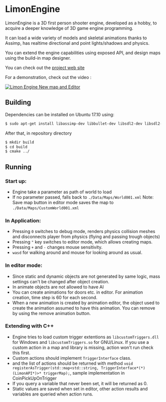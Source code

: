 # LimonEngine

LimonEngine is a 3D first person shooter engine, developed as a hobby, to acquire a deeper knowledge of 3D game engine programming. 

It can load a wide variety of models and skeletal animations thanks to Assimp, has realtime directional and point lights/shadows and physics.

You can extend the engine capabilities using exposed API, and design maps using the build-in map designer.

You can check out the [project web site](http://enginmanap.github.io/limonEngine/status.html) 

For a demonstration, check out the video :

[![Limon Engine New map and Editor](http://img.youtube.com/vi/2rBYDD6Z52Q/0.jpg)](https://youtu.be/2rBYDD6Z52Q)


## Building

Dependencies can be installed on Ubuntu 17.10 using:

```bash
$ sudo apt-get install libassimp-dev libbullet-dev libsdl2-dev libsdl2-image-dev libfreetype6-dev libtinyxml2-dev libglew-dev build-essential libglm-dev libtinyxml2-dev
```

After that, in repository directory
```bash
$ mkdir build
$ cd build
$ cmake ../
```

## Running

### Start up: 
- Engine take a parameter as path of world to load
- If no parameter passed, falls back to `./Data/Maps/World001.xml`
Note: Save map button in editor mode saves the map to `./Data/Maps/CustomWorld001.xml`

### In Application:
- Pressing `0` switches to debug mode, renders physics collision meshes and disconnects player from physics (flying and passing trough objects)
- Pressing `"` key switches to editor mode, which allows creating maps.
- Pressing `+` and `-` changes mouse sensitivity.
- `wasd` for walking around and mouse for looking around as usual.

### In editor mode:
- Since static and dynamic objects are not generated by same logic, mass settings can't be changed after object creation.
- In animate objects are not allowed to have AI
- You can create animations for doors etc. in editor. For animation creation, time step is 60 for each second.
- When a new animation is created by animation editor, the object used to create the animation assumed to have this animation. You can remove by using the remove animation button.

### Extending with C++
- Engine tries to load custom trigger extentions as `libcustomTriggers.dll` for Windows and `libcustomTriggers.so` for GNU/Linux. If you use a custom action in a map and library is missing, action won't run check this first.
- Custom actions should implement `TriggerInterface` class.
- and the list of actions should be returned with method `void registerAsTrigger(std::map<std::string, TriggerInterface*(*)(LimonAPI*)>* triggerMap);`, sample implementation in CoinPickUpOnTrigger
- If you query a variable that never been set, it will be returned as 0.
- Static values are saved when set in editor, other action results and variables are queried when action runs.
